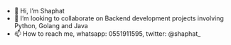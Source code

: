 - 👋 Hi, I’m Shaphat
- 💞️ I’m looking to collaborate on Backend development projects involving Python, Golang and Java
- 📫 How to reach me,  whatsapp: 0551911595, twitter: @shaphat_

<!---
shaphat-codes/shaphat-codes is a ✨ special ✨ repository because its `README.md` (this file) appears on your GitHub profile.
You can click the Preview link to take a look at your changes.
--->
